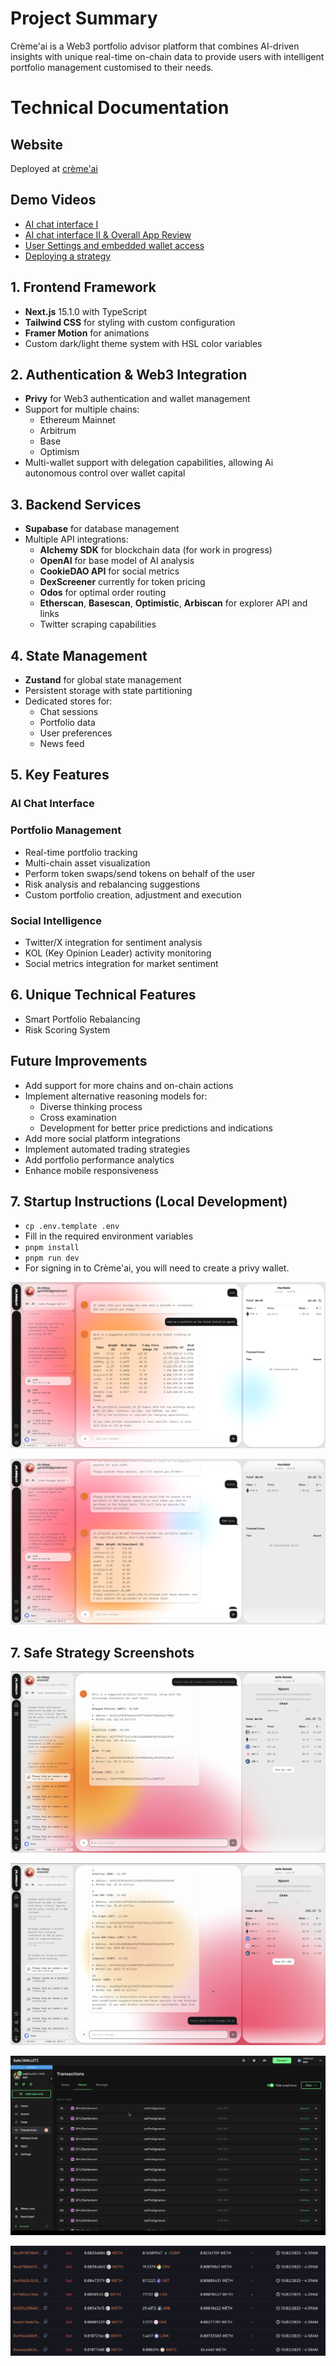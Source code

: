 # Project Summary

Crème'ai is a Web3 portfolio advisor platform that combines AI-driven insights with unique real-time on-chain data to provide users with intelligent portfolio management customised to their needs.

# Technical Documentation

## Website

Deployed at [crème'ai](https://creme-ai.vercel.app)

## Demo Videos

-   [AI chat interface I](https://drive.google.com/file/d/18K4_e1fPBkw7CNu9LPnPqW0JsJHsjM8C/view?usp=drive_link)
-   [AI chat interface II & Overall App Review](https://drive.google.com/file/d/1cqCOAsxGJ7Zg70z_nKI7Jisq8XYcBScy/view?usp=drive_link)
-   [User Settings and embedded wallet access](https://drive.google.com/file/d/1kbAwETS-0V4MkA2UPnqZr9GXOjGrnemc/view?usp=sharing)
-   [Deploying a strategy](https://drive.google.com/file/d/1sPPYbzzy0nxuPChfLFJzjHEvsA20SaSt/view?usp=sharing)

## 1. Frontend Framework

-   **Next.js** 15.1.0 with TypeScript
-   **Tailwind CSS** for styling with custom configuration
-   **Framer Motion** for animations
-   Custom dark/light theme system with HSL color variables

## 2. Authentication & Web3 Integration

-   **Privy** for Web3 authentication and wallet management
-   Support for multiple chains:
    -   Ethereum Mainnet
    -   Arbitrum
    -   Base
    -   Optimism
-   Multi-wallet support with delegation capabilities, allowing Ai autonomous control over wallet capital

## 3. Backend Services

-   **Supabase** for database management
-   Multiple API integrations:
    -   **Alchemy SDK** for blockchain data (for work in progress)
    -   **OpenAI** for base model of AI analysis
    -   **CookieDAO API** for social metrics
    -   **DexScreener** currently for token pricing
    -   **Odos** for optimal order routing
    -   **Etherscan**, **Basescan**, **Optimistic**, **Arbiscan** for explorer API and links
    -   Twitter scraping capabilities

## 4. State Management

-   **Zustand** for global state management
-   Persistent storage with state partitioning
-   Dedicated stores for:
    -   Chat sessions
    -   Portfolio data
    -   User preferences
    -   News feed

## 5. Key Features

### AI Chat Interface

### Portfolio Management

-   Real-time portfolio tracking
-   Multi-chain asset visualization
-   Perform token swaps/send tokens on behalf of the user
-   Risk analysis and rebalancing suggestions
-   Custom portfolio creation, adjustment and execution

### Social Intelligence

-   Twitter/X integration for sentiment analysis
-   KOL (Key Opinion Leader) activity monitoring
-   Social metrics integration for market sentiment

## 6. Unique Technical Features

-   Smart Portfolio Rebalancing
-   Risk Scoring System

## Future Improvements

-   Add support for more chains and on-chain actions
-   Implement alternative reasoning models for:
    -   Diverse thinking process
    -   Cross examination
    -   Development for better price predictions and indications
-   Add more social platform integrations
-   Implement automated trading strategies
-   Add portfolio performance analytics
-   Enhance mobile responsiveness

## 7. Startup Instructions (Local Development)

-   `cp .env.template .env`
-   Fill in the required environment variables
-   `pnpm install`
-   `pnpm run dev`
-   For signing in to Crème'ai, you will need to create a privy wallet.

![Demo Screenshot 1](/public/screen_shot1.png)

![Demo Screenshot 2](/public/screen_shot2.png)

## 7. Safe Strategy Screenshots

![Demo Screenshot 3](/public/screen_shot_3.png)

![Demo Screenshot 4](/public/screen_shot_4.png)

![Demo Screenshot 5](/public/screen_shot_5.png)

![Demo Screenshot 6](/public/screen_shot_6.png)